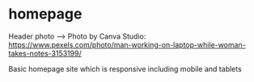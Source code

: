 # homepage

Header photo --> Photo by Canva Studio: https://www.pexels.com/photo/man-working-on-laptop-while-woman-takes-notes-3153199/

Basic homepage site which is responsive including mobile and tablets